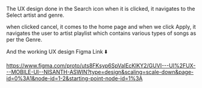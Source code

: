 The UX design done in the Search icon when it is clicked, it navigates to the Select artist and genre.

when clicked cancel, it comes to the home page and when we click Apply, it navigates the user to artist playlist which contains various types of songs as per the Genre.

And the working UX design Figma Link ⬇️

https://www.figma.com/proto/uts8FKsyp6SpVaIEcKlKY2/GUVI---UI%2FUX---MOBILE-UI--NISANTH-ASWIN?type=design&scaling=scale-down&page-id=0%3A1&node-id=1-2&starting-point-node-id=1%3A
